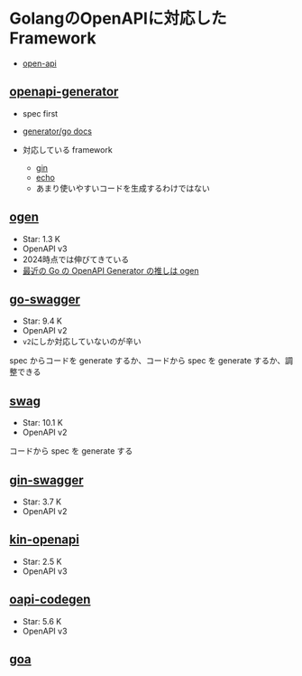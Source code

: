 # GolangのOpenAPIに対応したFramework

- [open-api](../../../api/open-api/README.md)

## [openapi-generator](https://github.com/OpenAPITools/openapi-generator)

- spec first
- [generator/go docs](https://github.com/OpenAPITools/openapi-generator/blob/master/docs/generators/go.md)
- 対応している framework

  - [gin](https://github.com/OpenAPITools/openapi-generator/blob/master/docs/generators/go-gin-server.md)
  - [echo](https://github.com/OpenAPITools/openapi-generator/blob/master/docs/generators/go-echo-server.md)
  - あまり使いやすいコードを生成するわけではない

## [ogen](https://github.com/ogen-go/ogen)

- Star: 1.3 K
- OpenAPI v3
- 2024時点では伸びてきている
- [最近の Go の OpenAPI Generator の推しは ogen](https://blog.p1ass.com/posts/ogen/)

## [go-swagger](https://github.com/go-swagger/go-swagger)

- Star: 9.4 K
- OpenAPI v2
- `v2`にしか対応していないのが辛い

spec からコードを generate するか、コードから spec を generate するか、調整できる

## [swag](https://github.com/swaggo/swag)

- Star: 10.1 K
- OpenAPI v2

コードから spec を generate する

## [gin-swagger](https://github.com/swaggo/gin-swagger)

- Star: 3.7 K
- OpenAPI v2

## [kin-openapi](https://github.com/getkin/kin-openapi)

- Star: 2.5 K
- OpenAPI v3

## [oapi-codegen](https://github.com/deepmap/oapi-codegen)

- Star: 5.6 K
- OpenAPI v3

## [goa](https://github.com/goadesign/goa)
